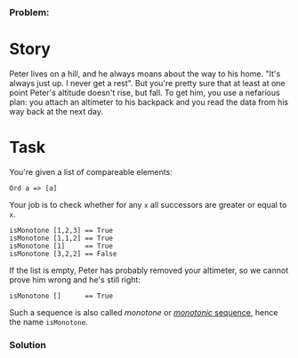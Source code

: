 ### Problem:
<h1 id="story">Story</h1>
<p>Peter lives on a hill, and he always moans about the way to his home. &quot;It&apos;s always just up. I never get a rest&quot;. But you&apos;re pretty sure that at least at one point Peter&apos;s altitude doesn&apos;t rise, but fall. To get him, you use a nefarious plan: you attach an altimeter to his backpack and you read the data from his way back at the next day.</p>
<h1 id="task">Task</h1>
<p>You&apos;re given a list of compareable elements:</p>
<pre><code class="language-haskell"><span class="hljs-type">Ord</span> a =&gt; [a]</code></pre>
<pre style="display: none;"><code class="language-ruby">heights = [Integers <span class="hljs-keyword">or</span> Floats]</code></pre>
<pre style="display: none;"><code class="language-python">heights = [Integers <span class="hljs-keyword">or</span> Floats]</code></pre>
<pre style="display: none;"><code class="language-javascript">heights = [h1, h2, h3, &#x2026;, hn]</code></pre>
<pre style="display: none;"><code class="language-csharp">heights = <span class="hljs-keyword">new</span> <span class="hljs-keyword">int</span>[<span class="hljs-number">0</span> ... <span class="hljs-number">100</span>]</code></pre>
<p>Your job is to check whether for any <code>x</code> all successors are greater or equal to <code>x</code>.</p>
<pre><code class="language-haskell"><span class="hljs-title">isMonotone</span> [<span class="hljs-number">1</span>,<span class="hljs-number">2</span>,<span class="hljs-number">3</span>] == <span class="hljs-type">True</span>
<span class="hljs-title">isMonotone</span> [<span class="hljs-number">1</span>,<span class="hljs-number">1</span>,<span class="hljs-number">2</span>] == <span class="hljs-type">True</span>
<span class="hljs-title">isMonotone</span> [<span class="hljs-number">1</span>]     == <span class="hljs-type">True</span>
<span class="hljs-title">isMonotone</span> [<span class="hljs-number">3</span>,<span class="hljs-number">2</span>,<span class="hljs-number">2</span>] == <span class="hljs-type">False</span></code></pre>
<pre style="display: none;"><code class="language-ruby">is_monotone([<span class="hljs-number">1</span>,<span class="hljs-number">2</span>,<span class="hljs-number">3</span>]) == True
is_monotone([<span class="hljs-number">1</span>,<span class="hljs-number">1</span>,<span class="hljs-number">2</span>]) == True
is_monotone([<span class="hljs-number">1</span>])     == True
is_monotone([<span class="hljs-number">3</span>,<span class="hljs-number">2</span>,<span class="hljs-number">1</span>]) == False
is_monotone([<span class="hljs-number">3</span>,<span class="hljs-number">2</span>,<span class="hljs-number">2</span>]) == False</code></pre>
<pre style="display: none;"><code class="language-python">is_monotone([<span class="hljs-number">1</span>,<span class="hljs-number">2</span>,<span class="hljs-number">3</span>]) == <span class="hljs-literal">True</span>
is_monotone([<span class="hljs-number">1</span>,<span class="hljs-number">1</span>,<span class="hljs-number">2</span>]) == <span class="hljs-literal">True</span>
is_monotone([<span class="hljs-number">1</span>])     == <span class="hljs-literal">True</span>
is_monotone([<span class="hljs-number">3</span>,<span class="hljs-number">2</span>,<span class="hljs-number">1</span>]) == <span class="hljs-literal">False</span>
is_monotone([<span class="hljs-number">3</span>,<span class="hljs-number">2</span>,<span class="hljs-number">2</span>]) == <span class="hljs-literal">False</span></code></pre>
<pre style="display: none;"><code class="language-javascript">isMonotone([<span class="hljs-number">1</span>,<span class="hljs-number">2</span>,<span class="hljs-number">3</span>]) == <span class="hljs-literal">true</span>
isMonotone([<span class="hljs-number">1</span>,<span class="hljs-number">1</span>,<span class="hljs-number">2</span>]) == <span class="hljs-literal">true</span>
isMonotone([<span class="hljs-number">1</span>])     == <span class="hljs-literal">true</span>
isMonotone([<span class="hljs-number">3</span>,<span class="hljs-number">2</span>,<span class="hljs-number">1</span>]) == <span class="hljs-literal">false</span>
isMonotone([<span class="hljs-number">3</span>,<span class="hljs-number">2</span>,<span class="hljs-number">2</span>]) == <span class="hljs-literal">false</span></code></pre>
<pre style="display: none;"><code class="language-csharp">Kata.IsMonotone(<span class="hljs-keyword">new</span> <span class="hljs-keyword">int</span>[] {<span class="hljs-number">1</span>,<span class="hljs-number">2</span>,<span class="hljs-number">3</span>}) =&gt; <span class="hljs-literal">true</span>
Kata.IsMonotone(<span class="hljs-keyword">new</span> <span class="hljs-keyword">int</span>[] {<span class="hljs-number">1</span>,<span class="hljs-number">1</span>,<span class="hljs-number">2</span>}) =&gt; <span class="hljs-literal">true</span>
Kata.IsMonotone(<span class="hljs-keyword">new</span> <span class="hljs-keyword">int</span>[] {<span class="hljs-number">1</span>})     =&gt; <span class="hljs-literal">true</span>
Kata.IsMonotone(<span class="hljs-keyword">new</span> <span class="hljs-keyword">int</span>[] {<span class="hljs-number">3</span>,<span class="hljs-number">2</span>,<span class="hljs-number">1</span>}) =&gt; <span class="hljs-literal">false</span>
Kata.IsMonotone(<span class="hljs-keyword">new</span> <span class="hljs-keyword">int</span>[] {<span class="hljs-number">3</span>,<span class="hljs-number">2</span>,<span class="hljs-number">2</span>}) =&gt; <span class="hljs-literal">false</span></code></pre>
<p>If the list is empty, Peter has probably removed your altimeter, so we cannot prove him wrong and he&apos;s still right:</p>
<pre><code class="language-haskell"><span class="hljs-title">isMonotone</span> []      == <span class="hljs-type">True</span></code></pre>
<pre style="display: none;"><code class="language-ruby">isMonotone([])     == True</code></pre>
<pre style="display: none;"><code class="language-python">is_monotone([])     == <span class="hljs-literal">True</span></code></pre>
<pre style="display: none;"><code class="language-javascript">isMonotone([])     == True</code></pre>
<pre style="display: none;"><code class="language-csharp">Kata.IsMonotone(<span class="hljs-keyword">new</span> <span class="hljs-keyword">int</span>[] {}) =&gt; <span class="hljs-literal">true</span></code></pre>
<p>Such a sequence is also called <em>monotone</em> or <a href="https://en.wikipedia.org/wiki/Monotonic_function" target="_blank"><em>monotonic</em> sequence</a>, hence the name <code>isMonotone</code>.</p>

### Solution